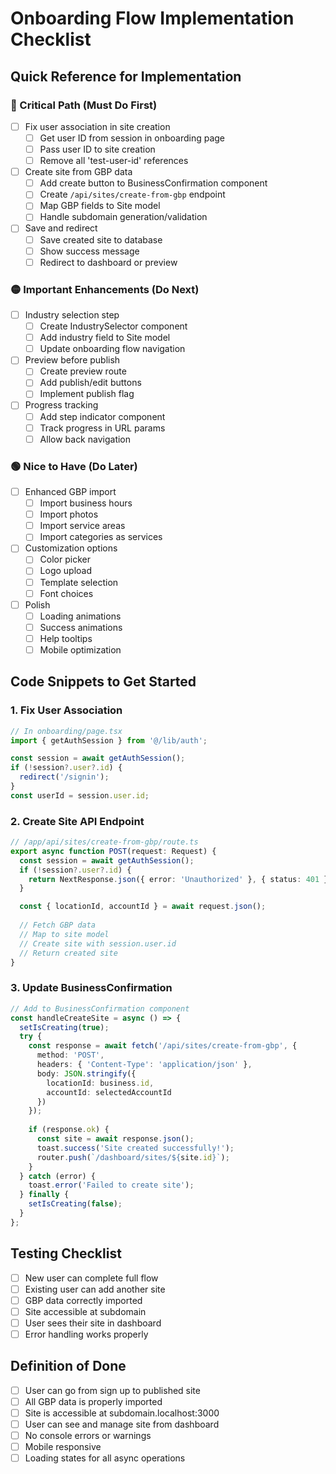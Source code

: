 # Onboarding Flow Implementation Checklist

## Quick Reference for Implementation

### 🔴 Critical Path (Must Do First)

- [ ] Fix user association in site creation
  - [ ] Get user ID from session in onboarding page
  - [ ] Pass user ID to site creation
  - [ ] Remove all 'test-user-id' references

- [ ] Create site from GBP data
  - [ ] Add create button to BusinessConfirmation component
  - [ ] Create `/api/sites/create-from-gbp` endpoint
  - [ ] Map GBP fields to Site model
  - [ ] Handle subdomain generation/validation

- [ ] Save and redirect
  - [ ] Save created site to database
  - [ ] Show success message
  - [ ] Redirect to dashboard or preview

### 🟡 Important Enhancements (Do Next)

- [ ] Industry selection step
  - [ ] Create IndustrySelector component
  - [ ] Add industry field to Site model
  - [ ] Update onboarding flow navigation

- [ ] Preview before publish
  - [ ] Create preview route
  - [ ] Add publish/edit buttons
  - [ ] Implement publish flag

- [ ] Progress tracking
  - [ ] Add step indicator component
  - [ ] Track progress in URL params
  - [ ] Allow back navigation

### 🟢 Nice to Have (Do Later)

- [ ] Enhanced GBP import
  - [ ] Import business hours
  - [ ] Import photos
  - [ ] Import service areas
  - [ ] Import categories as services

- [ ] Customization options
  - [ ] Color picker
  - [ ] Logo upload
  - [ ] Template selection
  - [ ] Font choices

- [ ] Polish
  - [ ] Loading animations
  - [ ] Success animations
  - [ ] Help tooltips
  - [ ] Mobile optimization

## Code Snippets to Get Started

### 1. Fix User Association
```typescript
// In onboarding/page.tsx
import { getAuthSession } from '@/lib/auth';

const session = await getAuthSession();
if (!session?.user?.id) {
  redirect('/signin');
}
const userId = session.user.id;
```

### 2. Create Site API Endpoint
```typescript
// /app/api/sites/create-from-gbp/route.ts
export async function POST(request: Request) {
  const session = await getAuthSession();
  if (!session?.user?.id) {
    return NextResponse.json({ error: 'Unauthorized' }, { status: 401 });
  }

  const { locationId, accountId } = await request.json();
  
  // Fetch GBP data
  // Map to site model
  // Create site with session.user.id
  // Return created site
}
```

### 3. Update BusinessConfirmation
```typescript
// Add to BusinessConfirmation component
const handleCreateSite = async () => {
  setIsCreating(true);
  try {
    const response = await fetch('/api/sites/create-from-gbp', {
      method: 'POST',
      headers: { 'Content-Type': 'application/json' },
      body: JSON.stringify({
        locationId: business.id,
        accountId: selectedAccountId
      })
    });
    
    if (response.ok) {
      const site = await response.json();
      toast.success('Site created successfully!');
      router.push(`/dashboard/sites/${site.id}`);
    }
  } catch (error) {
    toast.error('Failed to create site');
  } finally {
    setIsCreating(false);
  }
};
```

## Testing Checklist

- [ ] New user can complete full flow
- [ ] Existing user can add another site
- [ ] GBP data correctly imported
- [ ] Site accessible at subdomain
- [ ] User sees their site in dashboard
- [ ] Error handling works properly

## Definition of Done

- [ ] User can go from sign up to published site
- [ ] All GBP data is properly imported
- [ ] Site is accessible at subdomain.localhost:3000
- [ ] User can see and manage site from dashboard
- [ ] No console errors or warnings
- [ ] Mobile responsive
- [ ] Loading states for all async operations

